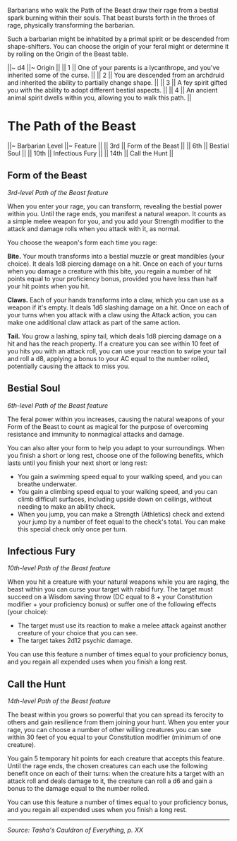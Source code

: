 Barbarians who walk the Path of the Beast draw their rage from a bestial spark burning within their souls. That beast bursts forth in the throes of rage, physically transforming the barbarian.

Such a barbarian might be inhabited by a primal spirit or be descended from shape-shifters. You can choose the origin of your feral might or determine it by rolling on the Origin of the Beast table.

||~ d4 ||~ Origin ||
|| 1 || One of your parents is a lycanthrope, and you've inherited some of the curse. ||
|| 2 || You are descended from an archdruid and inherited the ability to partially change shape. ||
|| 3 || A fey spirit gifted you with the ability to adopt different bestial aspects. ||
|| 4 || An ancient animal spirit dwells within you, allowing you to walk this path. ||

# The Path of the Beast

||~ Barbarian Level ||~ Feature ||
|| 3rd || Form of the Beast ||
|| 6th || Bestial Soul ||
|| 10th || Infectious Fury ||
|| 14th || Call the Hunt ||

## Form of the Beast

_3rd-level Path of the Beast feature_

When you enter your rage, you can transform, revealing the bestial power within you. Until the rage ends, you manifest a natural weapon. It counts as a simple melee weapon for you, and you add your Strength modifier to the attack and damage rolls when you attack with it, as normal.

You choose the weapon's form each time you rage:

**Bite.** Your mouth transforms into a bestial muzzle or great mandibles (your choice). It deals 1d8 piercing damage on a hit. Once on each of your turns when you damage a creature with this bite, you regain a number of hit points equal to your proficiency bonus, provided you have less than half your hit points when you hit.

**Claws.** Each of your hands transforms into a claw, which you can use as a weapon if it's empty. It deals 1d6 slashing damage on a hit. Once on each of your turns when you attack with a claw using the Attack action, you can make one additional claw attack as part of the same action.

**Tail.** You grow a lashing, spiny tail, which deals 1d8 piercing damage on a hit and has the reach property. If a creature you can see within 10 feet of you hits you with an attack roll, you can use your reaction to swipe your tail and roll a d8, applying a bonus to your AC equal to the number rolled, potentially causing the attack to miss you.

## Bestial Soul

_6th-level Path of the Beast feature_

The feral power within you increases, causing the natural weapons of your Form of the Beast to count as magical for the purpose of overcoming resistance and immunity to nonmagical attacks and damage.

You can also alter your form to help you adapt to your surroundings. When you finish a short or long rest, choose one of the following benefits, which lasts until you finish your next short or long rest:

* You gain a swimming speed equal to your walking speed, and you can breathe underwater.
* You gain a climbing speed equal to your walking speed, and you can climb difficult surfaces, including upside down on ceilings, without needing to make an ability check.
* When you jump, you can make a Strength (Athletics) check and extend your jump by a number of feet equal to the check's total. You can make this special check only once per turn.

## Infectious Fury

_10th-level Path of the Beast feature_

When you hit a creature with your natural weapons while you are raging, the beast within you can curse your target with rabid fury. The target must succeed on a Wisdom saving throw (DC equal to 8 + your Constitution modifier + your proficiency bonus) or suffer one of the following effects (your choice):

* The target must use its reaction to make a melee attack against another creature of your choice that you can see.
* The target takes 2d12 psychic damage.

You can use this feature a number of times equal to your proficiency bonus, and you regain all expended uses when you finish a long rest.

## Call the Hunt

_14th-level Path of the Beast feature_

The beast within you grows so powerful that you can spread its ferocity to others and gain resilience from them joining your hunt. When you enter your rage, you can choose a number of other willing creatures you can see within 30 feet of you equal to your Constitution modifier (minimum of one creature).

You gain 5 temporary hit points for each creature that accepts this feature. Until the rage ends, the chosen creatures can each use the following benefit once on each of their turns: when the creature hits a target with an attack roll and deals damage to it, the creature can roll a d6 and gain a bonus to the damage equal to the number rolled.

You can use this feature a number of times equal to your proficiency bonus, and you regain all expended uses when you finish a long rest.

----

_Source: Tasha's Cauldron of Everything, p. XX_
